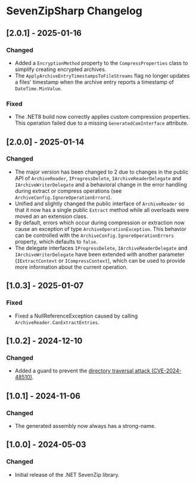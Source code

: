 # SevenZipSharp Changelog

## [2.0.1] - 2025-01-16

### Changed

- Added a `EncryptionMethod` property to the `CompressProperties` class to simplify creating encrypted archives.
- The `ApplyArchiveEntryTimestampsToFileStreams` flag no longer updates a files' timestamp when the archive entry reports a timestamp of `DateTime.MinValue`.

### Fixed

- The .NET8 build now correctly applies custom compression properties. This operation failed due to a missing `GeneratedComInterface`
  attribute.

## [2.0.0] - 2025-01-14

### Changed

- The major version has been changed to 2 due to changes in the public API of `ArchiveReader`, `IProgressDelete`, `IArchiveReaderDelegate` and `IArchiveWriterDelegate`
  and a behavioral change in the error handling during extract or compress operations (see `ArchiveConfig.IgnoreOperationErrors`).
- Unified and slightly changed the public interface of `ArchiveReader` so that it now has a single public `Extract`
  method while all overloads were moved an an extension class.
- By default, errors which occur during compression or extraction now cause an exception of type `ArchiveOperationException`.
  This behavior can be controlled with the `ArchiveConfig.IgnoreOperationErrors` property, which defaults to `false`.
- The delegate interfaces `IProgressDelete`, `IArchiveReaderDelegate` and `IArchiveWriterDelegate` have been
  extended with another parameter (`IExtractContext` or `ICompressContext`), which can be used to provide
  more information about the current operation.

## [1.0.3] - 2025-01-07

### Fixed

- Fixed a NullReferenceException caused by calling `ArchiveReader.CanExtractEntries`.

## [1.0.2] - 2024-12-10

### Changed

- Added a guard to prevent the [directory traversal attack (CVE-2024-48510)](https://github.com/advisories/GHSA-xhg6-9j5j-w4vf).

## [1.0.1] - 2024-11-06

### Changed

- The generated assembly now always has a strong-name.

## [1.0.0] - 2024-05-03

### Changed

- Initial release of the .NET SevenZip library.